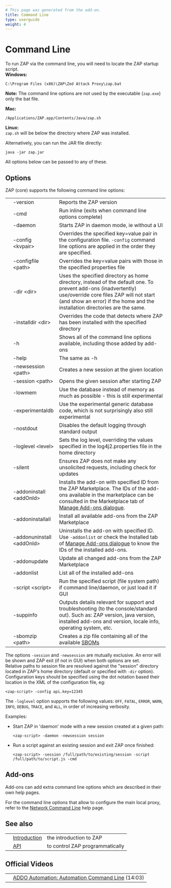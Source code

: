 ```yaml
---
# This page was generated from the add-on.
title: Command Line
type: userguide
weight: 4
---
```


# Command Line

To run ZAP via the command line, you will need to locate the ZAP startup script.  
**Windows:**   

```
C:\Program Files (x86)\ZAP\Zed Attack Proxy\zap.bat
```

**Note:** The command line options are not used by the executable (`zap.exe`) only the bat file.  

**Mac:**   

```
/Applications/ZAP.app/Contents/Java/zap.sh
```

**Linux:**   
`zap.sh` will be below the directory where ZAP was installed.   

Alternatively, you can run the JAR file directly:  

```
java -jar zap.jar
```

All options below can be passed to any of these.

## Options

ZAP (core) supports the following command line options:

|   |                             |                                                                                                                                                                                                                                          |
|---|-----------------------------|------------------------------------------------------------------------------------------------------------------------------------------------------------------------------------------------------------------------------------------|
|   | -version                    | Reports the ZAP version                                                                                                                                                                                                                  |
|   | -cmd                        | Run inline (exits when command line options complete)                                                                                                                                                                                    |
|   | -daemon                     | Starts ZAP in daemon mode, ie without a UI                                                                                                                                                                                               |
|   | -config \<kvpair\>          | Overrides the specified key=value pair in the configuration file. `-config` command line options are applied in the order they are specified.                                                                                            |
|   | -configfile \<path\>        | Overrides the key=value pairs with those in the specified properties file                                                                                                                                                                |
|   | -dir \<dir\>                | Uses the specified directory as home directory, instead of the default one. To prevent add-ons (inadvertently) use/override core files ZAP will not start (and show an error) if the home and the installation directories are the same. |
|   | -installdir \<dir\>         | Overrides the code that detects where ZAP has been installed with the specified directory                                                                                                                                                |
|   | -h                          | Shows all of the command line options available, including those added by add-ons                                                                                                                                                        |
|   | -help                       | The same as -h                                                                                                                                                                                                                           |
|   | -newsession \<path\>        | Creates a new session at the given location                                                                                                                                                                                              |
|   | -session \<path\>           | Opens the given session after starting ZAP                                                                                                                                                                                               |
|   | -lowmem                     | Use the database instead of memory as much as possible - this is still experimental                                                                                                                                                      |
|   | -experimentaldb             | Use the experimental generic database code, which is not surprisingly also still experimental                                                                                                                                            |
|   | -nostdout                   | Disables the default logging through standard output                                                                                                                                                                                     |
|   | -loglevel \<level\>         | Sets the log level, overriding the values specified in the log4j2.properties file in the home directory                                                                                                                                  |
|   | -silent                     | Ensures ZAP does not make any unsolicited requests, including check for updates                                                                                                                                                          |
|   | -addoninstall \<addOnId\>   | Installs the add-on with specified ID from the ZAP Marketplace. The IDs of the add-ons available in the marketplace can be consulted in the Marketplace tab of [Manage Add-ons dialogue](/docs/desktop/ui/dialogs/manageaddons/).        |
|   | -addoninstallall            | Install all available add-ons from the ZAP Marketplace                                                                                                                                                                                   |
|   | -addonuninstall \<addOnId\> | Uninstalls the add-on with specified ID. Use `-addonlist` or check the Installed tab of [Manage Add-ons dialogue](/docs/desktop/ui/dialogs/manageaddons/) to know the IDs of the installed add-ons.                                      |
|   | -addonupdate                | Update all changed add-ons from the ZAP Marketplace                                                                                                                                                                                      |
|   | -addonlist                  | List all of the installed add-ons                                                                                                                                                                                                        |
|   | -script \<script\>          | Run the specified script (file system path) if command line/daemon, or just load it if GUI                                                                                                                                               |
|   | -suppinfo                   | Outputs details relevant for support and troubleshooting (to the console/standard out). Such as: ZAP version, java version, installed add-ons and version, locale info, operating system, etc.                                           |
|   | -sbomzip \<path\>           | Creates a zip file containing all of the available [SBOMs](/docs/desktop/start/features/sbom/)                                                                                                                                           |


The options `-session` and `-newsession` are mutually exclusive. An error will be shown and ZAP exit (if not in GUI) when both options are set.   
Relative paths to session file are resolved against the "session" directory located in ZAP's home directory (default or specified with `-dir` option).   
Configuration keys should be specified using the dot notation based their location in the XML of the configuration file, eg:  

```
<zap-script> -config api.key=12345
```

The `-loglevel` option supports the following values: `OFF`, `FATAL`, `ERROR`, `WARN`, `INFO`, `DEBUG`, `TRACE`, and `ALL`, in order of increasing verbosity.


Examples:

* Start ZAP in 'daemon' mode with a new session created at a given path:

    ```
    <zap-script> -daemon -newsession session
    ```

* Run a script against an existing session and exit ZAP once finished:

    ```
    <zap-script> -session /full/path/to/existing/session -script /full/path/to/script.js -cmd
    ```

## Add-ons

Add-ons can add extra command line options which are described in their own help pages.


For the command line options that allow to configure the main local proxy, refer to the [Network Command Line](/docs/desktop/addons/network/cmdline/) help page.

## See also

|   |                                          |                                 |
|---|------------------------------------------|---------------------------------|
|   | [Introduction](/docs/desktop/)           | the introduction to ZAP         |
|   | [API](/docs/desktop/start/features/api/) | to control ZAP programmatically |

## Official Videos

|   |                                                                                                     |
|---|-----------------------------------------------------------------------------------------------------|
|   | [ADDO Automation: Automation Command Line](https://play.vidyard.com/g97SccHH52RXnAcBYBmDGA) (14:03) |
